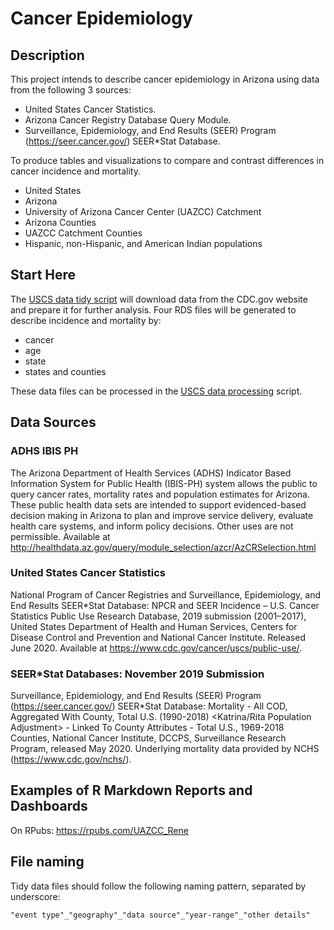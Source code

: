 # Cancer Epidemiology


## Description


This project intends to describe cancer epidemiology in Arizona using data from the following 3 sources:


- United States Cancer Statistics. 
- Arizona Cancer Registry Database Query Module.
- Surveillance, Epidemiology, and End Results (SEER) Program (https://seer.cancer.gov/) SEER*Stat Database.


To produce tables and visualizations to compare and contrast differences in cancer incidence and mortality.


- United States 
- Arizona 
- University of Arizona Cancer Center (UAZCC) Catchment 
- Arizona Counties
- UAZCC Catchment Counties 
- Hispanic, non-Hispanic, and American Indian populations


## Start Here


The [USCS data tidy script](/scripts/USCS_data_tidy.R) will download data from the CDC.gov website and prepare it for further analysis. Four RDS files will be generated to describe incidence and mortality by:


- cancer 
- age
- state
- states and counties


These data files can be processed in the [USCS data processing](/scripts/USCS_data_processing.R) script.


## Data Sources


### ADHS IBIS PH


The Arizona Department of Health Services (ADHS) Indicator Based Information System for Public Health (IBIS-PH) system allows the public to query cancer rates, mortality rates and population estimates for Arizona. These public health data sets are intended to support evidenced-based decision making in Arizona to plan and improve service delivery, evaluate health care systems, and inform policy decisions. Other uses are not permissible. Available at http://healthdata.az.gov/query/module_selection/azcr/AzCRSelection.html


### United States Cancer Statistics


National Program of Cancer Registries and Surveillance, Epidemiology, and End Results SEER*Stat Database: NPCR and SEER Incidence – U.S. Cancer Statistics Public Use Research Database, 2019 submission (2001–2017), United States Department of Health and Human Services, Centers for Disease Control and Prevention and National Cancer Institute. Released June 2020. Available at https://www.cdc.gov/cancer/uscs/public-use/.


### SEER*Stat Databases: November 2019 Submission


Surveillance, Epidemiology, and End Results (SEER) Program (https://seer.cancer.gov/) SEER*Stat Database: Mortality - All COD, Aggregated With County, Total U.S. (1990-2018) <Katrina/Rita Population Adjustment> - Linked To County Attributes - Total U.S., 1969-2018 Counties, National Cancer Institute, DCCPS, Surveillance Research Program, released May 2020.  Underlying mortality data provided by NCHS (https://www.cdc.gov/nchs/).


## Examples of R Markdown Reports and Dashboards


On RPubs: https://rpubs.com/UAZCC_Rene


## File naming


Tidy data files should follow the following naming pattern, separated by underscore:


`"event type"_"geography"_"data source"_"year-range"_"other details"`
